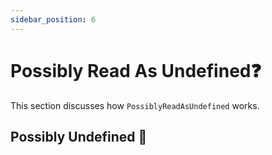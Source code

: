```yaml
---
sidebar_position: 6
---
```


# Possibly Read As Undefined❓

This section discusses how `PossiblyReadAsUndefined` works.

## Possibly Undefined 🦜
